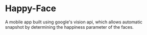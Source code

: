 # Happy-Face
A mobile app built using google's vision api, which allows automatic snapshot by determining the happiness parameter of the faces.

